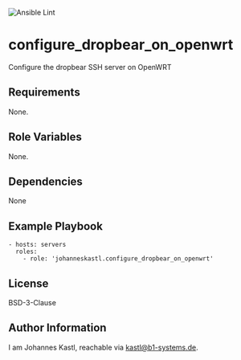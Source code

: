 ![Ansible Lint](https://github.com/johanneskastl/ansible-role-configure_dropbear_on_openwrt/workflows/Ansible%20Lint/badge.svg)

configure_dropbear_on_openwrt
=========

Configure the dropbear SSH server on OpenWRT

Requirements
------------

None.

Role Variables
--------------

None.

Dependencies
------------

None

Example Playbook
----------------

    - hosts: servers
      roles:
        - role: 'johanneskastl.configure_dropbear_on_openwrt'

License
-------

BSD-3-Clause

Author Information
------------------

I am Johannes Kastl, reachable via kastl@b1-systems.de.

